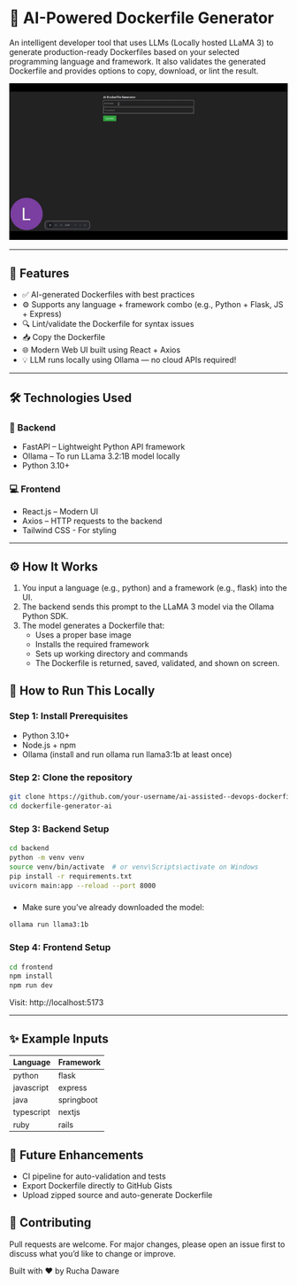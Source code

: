 # 🐳 AI-Powered Dockerfile Generator

An intelligent developer tool that uses LLMs (Locally hosted LLaMA 3) to generate production-ready Dockerfiles based on your selected programming language and framework. It also validates the generated Dockerfile and provides options to copy, download, or lint the result.

![App_GIF](./AI_Dockerfile_Generator.gif)

---

## 🚀 Features

- ✅ AI-generated Dockerfiles with best practices
- ⚙️ Supports any language + framework combo (e.g., Python + Flask, JS + Express)
- 🔍 Lint/validate the Dockerfile for syntax issues
- 📥 Copy the Dockerfile
- 🌐 Modern Web UI built using React + Axios
- 💡 LLM runs locally using Ollama — no cloud APIs required!

---

## 🛠 Technologies Used

### 🔧 Backend
- FastAPI – Lightweight Python API framework
- Ollama – To run LLama 3.2:1B model locally
- Python 3.10+

### 💻 Frontend
- React.js – Modern UI
- Axios – HTTP requests to the backend
- Tailwind CSS - For styling
  
---

## ⚙️ How It Works
1. You input a language (e.g., python) and a framework (e.g., flask) into the UI.
2. The backend sends this prompt to the LLaMA 3 model via the Ollama Python SDK.
3. The model generates a Dockerfile that:
     - Uses a proper base image
     - Installs the required framework
     - Sets up working directory and commands
     - The Dockerfile is returned, saved, validated, and shown on screen.

## 🧪 How to Run This Locally
### Step 1: Install Prerequisites
- Python 3.10+
- Node.js + npm
- Ollama (install and run ollama run llama3:1b at least once)

### Step 2: Clone the repository
```bash
git clone https://github.com/your-username/ai-assisted--devops-dockerfile-generator.git
cd dockerfile-generator-ai
```

### Step 3: Backend Setup
```bash
cd backend
python -m venv venv
source venv/bin/activate  # or venv\Scripts\activate on Windows
pip install -r requirements.txt
uvicorn main:app --reload --port 8000
```

###
- Make sure you’ve already downloaded the model:
```bash
ollama run llama3:1b
```

### Step 4: Frontend Setup
```bash
cd frontend
npm install
npm run dev
```

Visit: http://localhost:5173

---

## ✨ Example Inputs
| Language     | Framework   |
|--------------|-------------|
| python       | flask       |
| javascript   | express     | 
| java         | springboot  |
| typescript   | nextjs      | 
| ruby         | rails       |


## 📌 Future Enhancements
- CI pipeline for auto-validation and tests
- Export Dockerfile directly to GitHub Gists
- Upload zipped source and auto-generate Dockerfile

## 🤝 Contributing
Pull requests are welcome. For major changes, please open an issue first to discuss what you’d like to change or improve.


Built with ❤️ by Rucha Daware

